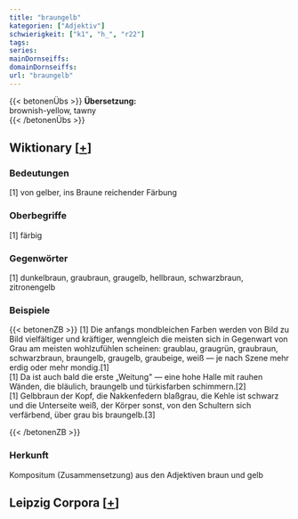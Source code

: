 ```yaml
---
title: "braungelb"
kategorien: ["Adjektiv"]
schwierigkeit: ["k1", "h_", "r22"]
tags:
series:
mainDornseiffs:
domainDornseiffs:
url: "braungelb"
---
```


{{< betonenÜbs >}}
**Übersetzung:**  
brownish-yellow, tawny  
{{< /betonenÜbs >}}

## Wiktionary [[+](https://de.wiktionary.org/wiki/braungelb)]

### Bedeutungen
[1] von gelber, ins Braune reichender Färbung  

### Oberbegriffe
[1] färbig  

### Gegenwörter
[1] dunkelbraun, graubraun, graugelb, hellbraun, schwarzbraun, zitronengelb  

### Beispiele
{{< betonenZB >}}
[1] Die anfangs mondbleichen Farben werden von Bild zu Bild vielfältiger und kräftiger, wenngleich die meisten sich in Gegenwart von Grau am meisten wohlzufühlen scheinen: graublau, graugrün, graubraun, schwarzbraun, braungelb, graugelb, graubeige, weiß — je nach Szene mehr erdig oder mehr mondig.[1]  
[1] Da ist auch bald die erste „Weitung" — eine hohe Halle mit rauhen Wänden, die bläulich, braungelb und türkisfarben schimmern.[2]  
[1] Gelbbraun der Kopf, die Nakkenfedern blaßgrau, die Kehle ist schwarz und die Unterseite weiß, der Körper sonst, von den Schultern sich verfärbend, über grau bis braungelb.[3]  

{{< /betonenZB >}}
### Herkunft
Kompositum (Zusammensetzung) aus den Adjektiven braun und gelb  


## Leipzig Corpora [[+](https://corpora.uni-leipzig.de/en/res?word=braungelb&corpusId=deu_newscrawl-public_2018)]


